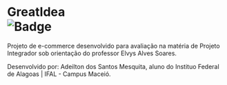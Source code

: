 # GreatIdea <div align="left">![Badge](http://img.shields.io/static/v1?label=STATUS&message=NÃO%20FINALIZADO&color=GREEN&style=for-the-badge)

Projeto de e-commerce desenvolvido para avaliação na matéria de Projeto Integrador sob orientação do professor Elvys Alves Soares.

Desenvolvido por: Adeilton dos Santos Mesquita, aluno do Instituo Federal de Alagoas | IFAL - Campus Maceió.
